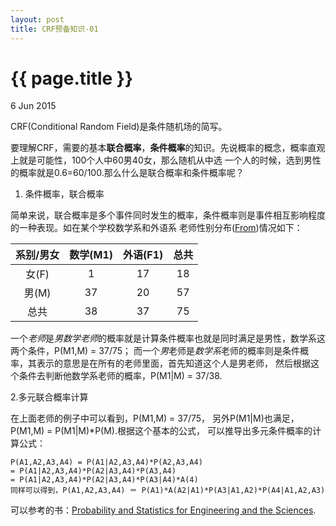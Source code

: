 ```yaml
---
layout: post
title: CRF预备知识-01
---
```


{{ page.title }}
================

<p class="meta">6 Jun 2015 </p>

CRF(Conditional Random Field)是条件随机场的简写。

要理解CRF，需要的基本**联合概率**，**条件概率**的知识。先说概率的概念，概率直观上就是可能性，100个人中60男40女，那么随机从中选
一个人的时候，选到男性的概率就是0.6=60/100.那么什么是联合概率和条件概率呢？

1. 条件概率，联合概率

  简单来说，联合概率是多个事件同时发生的概率，条件概率则是事件相互影响程度的一种表现。如在某个学校数学系和外语系
  老师性别分布([From](http://www.ling.upenn.edu/courses/cogs501/Bayes1.html))情况如下：

  |系别/男女  |数学(M1)  |外语(F1)   |总共  |
  |:--------:|:--------:|:---------:|:----:|
  |女(F)     |1         |17         |18    |
  |男(M)     |37        |20         |57    |
  |总共      |38        |37         |75    |
  
  一个*老师*是*男数学老师*的概率就是计算条件概率也就是同时满足是男性，数学系这两个条件，P(M1,M) = 37/75；
  而一个*男*老师是*数学系*老师的概率则是条件概率，其表示的意思是在所有的老师里面，首先知道这个人是男老师，
  然后根据这个条件去判断他数学系老师的概率，P(M1|M) = 37/38.

2.多元联合概率计算

  在上面老师的例子中可以看到，P(M1,M) = 37/75， 另外P(M1|M)也满足，P(M1,M) = P(M1|M)*P(M).根据这个基本的公式，
  可以推导出多元条件概率的计算公式：
  
  ```
  P(A1,A2,A3,A4) = P(A1|A2,A3,A4)*P(A2,A3,A4)
  = P(A1|A2,A3,A4)*P(A2|A3,A4)*P(A3,A4)
  = P(A1|A2,A3,A4)*P(A2|A3,A4)*P(A3|A4)*A(4)
  同样可以得到，P(A1,A2,A3,A4) ＝ P(A1)*A(A2|A1)*P(A3|A1,A2)*P(A4|A1,A2,A3)
  ```

可以参考的书：[Probability and Statistics for Engineering and the Sciences](http://folk.ntnu.no/jenswerg/40CEFd01.pdf).













